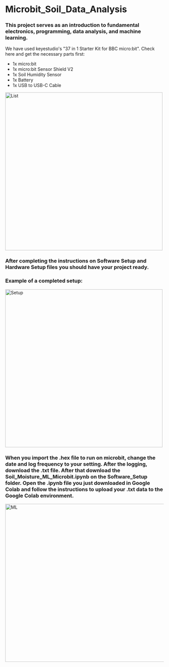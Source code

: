 # Microbit_Soil_Data_Analysis

### This project serves as an introduction to fundamental electronics, programming, data analysis, and machine learning.

We have used keyestudio's "37 in 1 Starter Kit for BBC micro:bit". Check here and get the necessary parts first:
* 1x micro:bit
* 1x micro:bit Sensor Shield V2
* 1x Soil Humidity Sensor
* 1x Battery
* 1x USB to USB-C Cable

<img src="https://github.com/user-attachments/assets/48e07f26-d444-4d3e-a994-d0298162884e" alt="List" width="500" height="500">

### After completing the instructions on Software Setup and Hardware Setup files you should have your project ready. 
### Example of a completed setup:
<img src="https://github.com/user-attachments/assets/9cbe39e9-1c9e-44bc-bc7e-fa912aaed3cb" alt="Setup" width="500" height="500">

### When you import the .hex file to run on microbit, change the date and log frequency to your setting. After the logging, download the .txt file. After that download the Soil_Moisture_ML_Microbit.ipynb on the Software_Setup folder. Open the .ipynb file you just downloaded in Google Colab and follow the instructions to upload your .txt data to the Google Colab environment.

<img src="https://github.com/user-attachments/assets/8350e635-72a6-4634-af07-5711f67c6f54" alt="ML" width="700" height="500">


